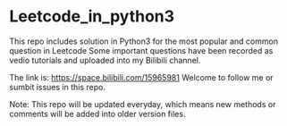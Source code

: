 # Leetcode_in_python3
This repo includes solution in Python3 for the most popular and common question in Leetcode
Some important questions have been recorded as vedio tutorials and uploaded into my Bilibili channel.

The link is: https://space.bilibili.com/15965981
Welcome to follow me or sumbit issues in this repo.

Note:
This repo will be updated everyday, which means new methods or comments will be added into older version files.
